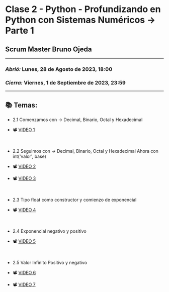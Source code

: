 # Clase 2 - Python - Profundizando en Python con Sistemas Numéricos -> Parte 1
## Scrum Master Bruno Ojeda

---

### *Abrió:* Lunes, 28 de Agosto de 2023, 18:00
### *Cierra:* Viernes, 1 de Septiembre de 2023, 23:59

---

## 📚 Temas:

- 2.1 Comenzamos con -> Decimal, Binario, Octal y Hexadecimal

- 📽 [VIDEO 1](https://drive.google.com/file/d/1HyXjH03rdgSrerxmeqWlkm1HjtlUNC1M/view)

<br>

- 2.2 Seguimos con -> Decimal, Binario, Octal y Hexadecimal Ahora con int('valor', base)

- 📽 [VIDEO 2](https://drive.google.com/file/d/1Vzw_q7x2qDp7Nf2yfDnyhK-1TM8cs2a0/view)

- 📽 [VIDEO 3](https://drive.google.com/file/d/1VHgE5f2ecPhfFufbI1JeMG7upqKOSEHn/view)

<br>

- 2.3 Tipo float como constructor y comienzo de exponencial

- 📽 [VIDEO 4](https://drive.google.com/file/d/1rCS8uqI5c4Vza5YGnKoRTQRBNU30-wGF/view)

<br>

- 2.4 Exponencial negativo y positivo

- 📽 [VIDEO 5](https://drive.google.com/file/d/1z9q5uL7L3MelHxh9CNaIqO9uZJEj3Xiu/view)

<br>

- 2.5 Valor Infinito Positivo y negativo

- 📽 [VIDEO 6](https://drive.google.com/file/d/1zpei-fuIV3KnCrxVPMPZXuoSs4mdu_wX/view)
- 📽 [VIDEO 7](https://drive.google.com/file/d/1n8sqfuOiayjw4Yz3V_YNmRJCV32LOC8q/view)
  
<br>
